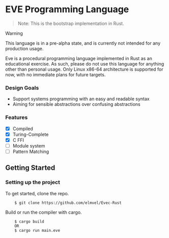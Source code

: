 # EVE Programming Language

> Note: This is the bootstrap implementation in Rust.

> [!WARNING]
> This language is in a pre-alpha state, and is currently not intended for any production usage.

Eve is a procedural programming language implemented in Rust as an educational exercise. As such, please do not use this language for anything other than personal usage. Only Linux x86-64 architecture is supported for now, with no immediate plans for future targets. 

### Design Goals
- Support systems programming with an easy and readable syntax
- Aiming for sensible abstractions over confusing abstractions

### Features

- [x] Compiled
- [x] Turing-Complete
- [x] C FFI
- [ ] Module system
- [ ] Pattern Matching

## Getting Started

### Setting up the project 

To get started, clone the repo.

```console
    $ git clone https://github.com/elmvel/Evec-Rust
```

Build or run the compiler with cargo.

```console
    $ cargo build
    OR
    $ cargo run main.eve
```
